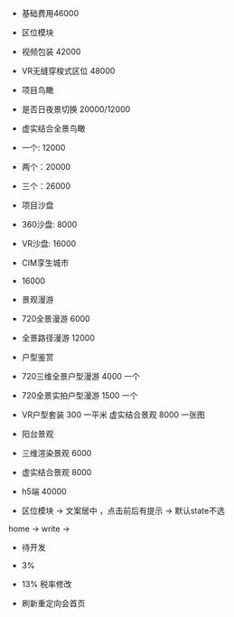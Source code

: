 + 基础费用46000

+ 区位模块
+ 视频包装 42000
+ VR无缝穿梭式区位 48000

+ 项目鸟瞰
+ 是否日夜景切换 20000/12000

+ 虚实结合全景鸟瞰 
+ 一个: 12000
+ 两个：20000
+ 三个：26000

+ 项目沙盘
+ 360沙盘: 8000
+ VR沙盘: 16000

+ CIM孪生城市
+ 16000

+ 景观漫游
+ 720全景漫游 6000
+ 全景路径漫游 12000

+ 户型鉴赏
+ 720三维全景户型漫游 4000 一个
+ 720全景实拍户型漫游 1500 一个
+ VR户型套装 300 一平米 虚实结合景观 8000 一张图


+ 阳台景观
+ 三维渲染景观 6000
+ 虚实结合景观 8000

+ h5端 40000

<!-- 打折：
最后价格 -->


+ 区位模块 -> 文案居中 ，点击前后有提示 -> 默认state不选

home -> write -> 


+ 待开发
 + 3%
 + 13% 税率修改

+ 刷新重定向会首页
